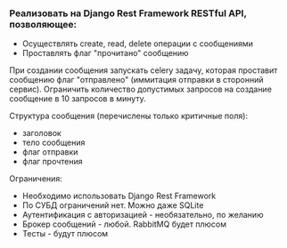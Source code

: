### Реализовать на Django Rest Framework RESTful API, позволяющее:

- Осуществлять create, read, delete операции с сообщениями
- Проставлять флаг "прочитано" сообщению

При создании сообщения запускать celery задачу, которая проставит сообщению флаг "отправлено" (иммитация отправки в сторонний сервис).
Ограничить количество допустимых запросов на создание сообщение в 10 запросов в минуту.

Структура сообщения (перечислены только критичные поля):
- заголовок
- тело сообщения
- флаг отправки
- флаг прочтения

Ограничения:
- Необходимо использовать Django Rest Framework
- По СУБД ограничений нет. Можно даже SQLite
- Аутентификация с авторизацией - необязательно, по желанию
- Брокер сообщений - любой. RabbitMQ будет плюсом
- Тесты - будут плюсом
